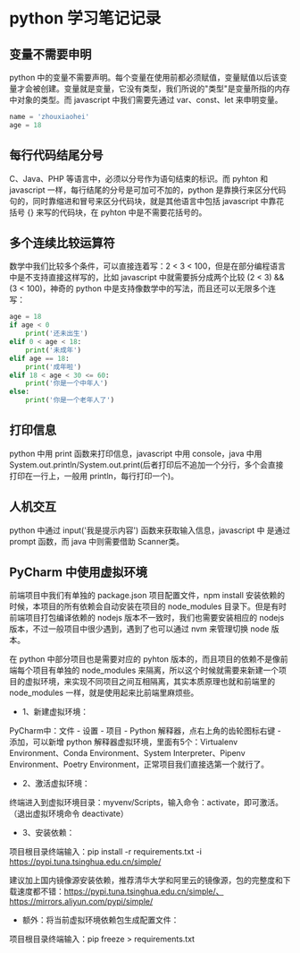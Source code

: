# python 学习笔记记录

## 变量不需要申明
python 中的变量不需要声明。每个变量在使用前都必须赋值，变量赋值以后该变量才会被创建。变量就是变量，它没有类型，我们所说的"类型"是变量所指的内存中对象的类型。而 javascript 中我们需要先通过 var、const、let 来申明变量。

```python
name = 'zhouxiaohei'
age = 18
```

## 每行代码结尾分号
C、Java、PHP 等语言中，必须以分号作为语句结束的标识。而 pyhton 和 javascript 一样，每行结尾的分号是可加可不加的，python 是靠换行来区分代码句的，同时靠缩进和冒号来区分代码块，就是其他语言中包括 javascript 中靠花括号 {} 来写的代码块，在 pyhton 中是不需要花括号的。

## 多个连续比较运算符
数学中我们比较多个条件，可以直接连着写：2 < 3 < 100，但是在部分编程语言中是不支持直接这样写的，比如 javascript 中就需要拆分成两个比较 (2 < 3) && (3 < 100)，神奇的 python 中是支持像数学中的写法，而且还可以无限多个连写：

```python
age = 18
if age < 0
    print('还未出生')
elif 0 < age < 18:
    print('未成年')
elif age == 18:
    print('成年啦')
elif 18 < age < 30 <= 60:
    print('你是一个中年人')
else:
    print('你是一个老年人了')
```

## 打印信息
python 中用 print 函数来打印信息，javascript 中用 console，java 中用 System.out.println/System.out.print(后者打印后不追加一个分行，多个会直接打印在一行上，一般用 println，每行打印一个)。

## 人机交互
python 中通过 input('我是提示内容') 函数来获取输入信息，javascript 中 是通过 prompt 函数，而 java 中则需要借助 Scanner类。

## PyCharm 中使用虚拟环境

前端项目中我们有单独的 package.json 项目配置文件，npm install 安装依赖的时候，本项目的所有依赖会自动安装在项目的 node_modules 目录下。但是有时前端项目打包编译依赖的 nodejs 版本不一致时，我们也需要安装相应的 nodejs 版本，不过一般项目中很少遇到，遇到了也可以通过 nvm 来管理切换 node 版本。

在 python 中部分项目也是需要对应的 pyhton 版本的，而且项目的依赖不是像前端每个项目有单独的 node_modules 来隔离，所以这个时候就需要来新建一个项目的虚拟环境，来实现不同项目之间互相隔离，其实本质原理也就和前端里的 node_modules 一样，就是使用起来比前端里麻烦些。

* 1、新建虚拟环境：

PyCharm中：文件 - 设置 - 项目 - Python 解释器，点右上角的齿轮图标右键 - 添加，可以新增 python 解释器虚拟环境，里面有5个：Virtualenv Environment、Conda Environment、System Interpreter、Pipenv Environment、Poetry Environment，正常项目我们直接选第一个就行了。

* 2、激活虚拟环境：

终端进入到虚拟环境目录：myvenv/Scripts，输入命令：activate，即可激活。（退出虚拟环境命令 deactivate）

* 3、安装依赖：

项目根目录终端输入：pip install -r requirements.txt -i https://pypi.tuna.tsinghua.edu.cn/simple/

建议加上国内镜像源安装依赖，推荐清华大学和阿里云的镜像源，包的完整度和下载速度都不错：https://pypi.tuna.tsinghua.edu.cn/simple/、
https://mirrors.aliyun.com/pypi/simple/

* 额外：将当前虚拟环境依赖包生成配置文件：

 项目根目录终端输入：pip freeze > requirements.txt